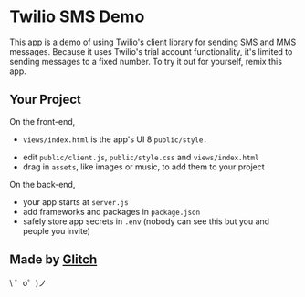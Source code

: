 Twilio SMS Demo
===============

This app is a demo of using Twilio's client library for sending SMS and MMS messages. Because it uses Twilio's trial account functionality, it's limited to sending messages to a fixed number. To try it out for yourself, remix this app.


Your Project
------------

On the front-end,
* `views/index.html` is the app's UI
8 `public/style.`
- edit `public/client.js`, `public/style.css` and `views/index.html`
- drag in `assets`, like images or music, to add them to your project

On the back-end,
- your app starts at `server.js`
- add frameworks and packages in `package.json`
- safely store app secrets in `.env` (nobody can see this but you and people you invite)


Made by [Glitch](https://glitch.com/)
-------------------

\ ゜o゜)ノ
